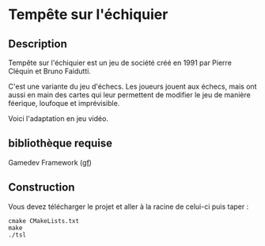 # Tempête sur l'échiquier

## Description

Tempête sur l'échiquier est un jeu de société créé en 1991 par Pierre Cléquin et Bruno Faidutti.

C'est une variante du jeu d'échecs. Les joueurs jouent aux échecs, mais ont aussi en main des cartes qui leur permettent de modifier le jeu de manière féerique, loufoque et imprévisible. 

Voici l'adaptation en jeu vidéo.

## bibliothèque requise
Gamedev Framework ([gf](https://gamedevframework.github.io/v0.20.0/build_and_install.html))

## Construction

Vous devez télécharger le projet et aller à la racine de celui-ci puis taper :


    cmake CMakeLists.txt
    make
    ./tsl
